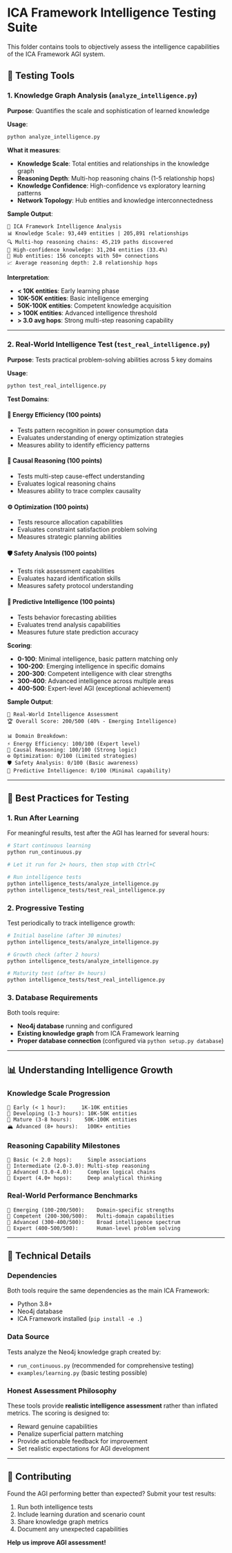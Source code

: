 # ICA Framework Intelligence Testing Suite

This folder contains tools to objectively assess the intelligence capabilities of the ICA Framework AGI system.

## 🧪 Testing Tools

### 1. Knowledge Graph Analysis (`analyze_intelligence.py`)

**Purpose**: Quantifies the scale and sophistication of learned knowledge

**Usage**:
```bash
python analyze_intelligence.py
```

**What it measures**:
- **Knowledge Scale**: Total entities and relationships in the knowledge graph
- **Reasoning Depth**: Multi-hop reasoning chains (1-5 relationship hops)
- **Knowledge Confidence**: High-confidence vs exploratory learning patterns
- **Network Topology**: Hub entities and knowledge interconnectedness

**Sample Output**:
```
🧠 ICA Framework Intelligence Analysis
📊 Knowledge Scale: 93,449 entities | 205,891 relationships  
🔍 Multi-hop reasoning chains: 45,219 paths discovered
🎯 High-confidence knowledge: 31,204 entities (33.4%)
🔗 Hub entities: 156 concepts with 50+ connections
📈 Average reasoning depth: 2.8 relationship hops
```

**Interpretation**:
- **< 10K entities**: Early learning phase
- **10K-50K entities**: Basic intelligence emerging
- **50K-100K entities**: Competent knowledge acquisition
- **> 100K entities**: Advanced intelligence threshold
- **> 3.0 avg hops**: Strong multi-step reasoning capability

---

### 2. Real-World Intelligence Test (`test_real_intelligence.py`)

**Purpose**: Tests practical problem-solving abilities across 5 key domains

**Usage**:
```bash
python test_real_intelligence.py
```

**Test Domains**:

#### 🔋 Energy Efficiency (100 points)
- Tests pattern recognition in power consumption data
- Evaluates understanding of energy optimization strategies
- Measures ability to identify efficiency patterns

#### 🔗 Causal Reasoning (100 points)  
- Tests multi-step cause-effect understanding
- Evaluates logical reasoning chains
- Measures ability to trace complex causality

#### ⚙️ Optimization (100 points)
- Tests resource allocation capabilities
- Evaluates constraint satisfaction problem solving
- Measures strategic planning abilities

#### 🛡️ Safety Analysis (100 points)
- Tests risk assessment capabilities
- Evaluates hazard identification skills
- Measures safety protocol understanding

#### 🔮 Predictive Intelligence (100 points)
- Tests behavior forecasting abilities
- Evaluates trend analysis capabilities
- Measures future state prediction accuracy

**Scoring**:
- **0-100**: Minimal intelligence, basic pattern matching only
- **100-200**: Emerging intelligence in specific domains
- **200-300**: Competent intelligence with clear strengths
- **300-400**: Advanced intelligence across multiple areas  
- **400-500**: Expert-level AGI (exceptional achievement)

**Sample Output**:
```
🧠 Real-World Intelligence Assessment
🏆 Overall Score: 200/500 (40% - Emerging Intelligence)

📊 Domain Breakdown:
⚡ Energy Efficiency: 100/100 (Expert level)
🔗 Causal Reasoning: 100/100 (Strong logic)
⚙️ Optimization: 0/100 (Limited strategies)
🛡️ Safety Analysis: 0/100 (Basic awareness)
🔮 Predictive Intelligence: 0/100 (Minimal capability)
```

---

## 🚀 Best Practices for Testing

### 1. Run After Learning
For meaningful results, test after the AGI has learned for several hours:

```bash
# Start continuous learning
python run_continuous.py

# Let it run for 2+ hours, then stop with Ctrl+C

# Run intelligence tests
python intelligence_tests/analyze_intelligence.py
python intelligence_tests/test_real_intelligence.py
```

### 2. Progressive Testing
Test periodically to track intelligence growth:

```bash
# Initial baseline (after 30 minutes)
python intelligence_tests/analyze_intelligence.py

# Growth check (after 2 hours)  
python intelligence_tests/analyze_intelligence.py

# Maturity test (after 8+ hours)
python intelligence_tests/test_real_intelligence.py
```

### 3. Database Requirements
Both tools require:
- **Neo4j database** running and configured
- **Existing knowledge graph** from ICA Framework learning
- **Proper database connection** (configured via `python setup.py database`)

---

## 📊 Understanding Intelligence Growth

### Knowledge Scale Progression
```
🌱 Early (< 1 hour):     1K-10K entities
🌿 Developing (1-3 hours): 10K-50K entities  
🌳 Mature (3-8 hours):    50K-100K entities
🏔️ Advanced (8+ hours):   100K+ entities
```

### Reasoning Capability Milestones
```
🧠 Basic (< 2.0 hops):     Simple associations
🧠 Intermediate (2.0-3.0): Multi-step reasoning
🧠 Advanced (3.0-4.0):     Complex logical chains
🧠 Expert (4.0+ hops):     Deep analytical thinking
```

### Real-World Performance Benchmarks
```
🎯 Emerging (100-200/500):    Domain-specific strengths
🎯 Competent (200-300/500):   Multi-domain capabilities
🎯 Advanced (300-400/500):    Broad intelligence spectrum
🎯 Expert (400-500/500):      Human-level problem solving
```

---

## 🔬 Technical Details

### Dependencies
Both tools require the same dependencies as the main ICA Framework:
- Python 3.8+
- Neo4j database
- ICA Framework installed (`pip install -e .`)

### Data Source
Tests analyze the Neo4j knowledge graph created by:
- `run_continuous.py` (recommended for comprehensive testing)
- `examples/learning.py` (basic testing possible)

### Honest Assessment Philosophy
These tools provide **realistic intelligence assessment** rather than inflated metrics. The scoring is designed to:
- Reward genuine capabilities
- Penalize superficial pattern matching
- Provide actionable feedback for improvement
- Set realistic expectations for AGI development

---

## 🤝 Contributing

Found the AGI performing better than expected? Submit your test results:
1. Run both intelligence tests
2. Include learning duration and scenario count
3. Share knowledge graph metrics
4. Document any unexpected capabilities

**Help us improve AGI assessment!**
